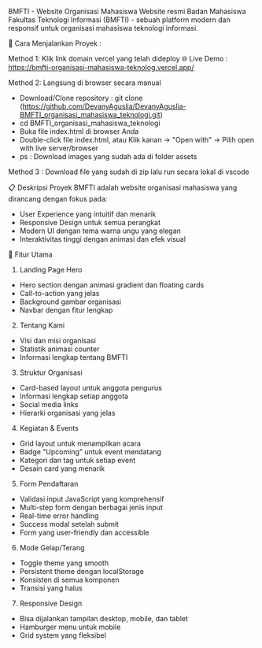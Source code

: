 BMFTI - Website Organisasi Mahasiswa
Website resmi Badan Mahasiswa Fakultas Teknologi Informasi (BMFTI) - sebuah platform modern dan responsif untuk organisasi mahasiswa teknologi informasi.

🚀 Cara Menjalankan Proyek :

Method 1: Klik link domain vercel yang telah dideploy
🌐 Live Demo : https://bmfti-organisasi-mahasiswa-teknolog.vercel.app/

Method 2: Langsung di browser secara manual
- Download/Clone repository : git clone (https://github.com/DevanyAguslia/DevanyAguslia-BMFTI_organisasi_mahasiswa_teknologi.git)
- cd BMFTI_organisasi_mahasiswa_teknologi
- Buka file index.html di browser Anda
- Double-click file index.html, atau Klik kanan → "Open with" → Pilih open with live server/browser
- ps : Download images yang sudah ada di folder assets

Method 3 : Download file yang sudah di zip lalu run secara lokal di vscode

📋 Deskripsi Proyek
BMFTI adalah website organisasi mahasiswa yang dirancang dengan fokus pada:
- User Experience yang intuitif dan menarik
- Responsive Design untuk semua perangkat
- Modern UI dengan tema warna ungu yang elegan
- Interaktivitas tinggi dengan animasi dan efek visual

🎯 Fitur Utama
1. Landing Page Hero
- Hero section dengan animasi gradient dan floating cards
- Call-to-action yang jelas
- Background gambar organisasi
- Navbar dengan fitur lengkap

2. Tentang Kami
- Visi dan misi organisasi
- Statistik animasi counter
- Informasi lengkap tentang BMFTI

3. Struktur Organisasi
- Card-based layout untuk anggota pengurus
- Informasi lengkap setiap anggota
- Social media links
- Hierarki organisasi yang jelas

4. Kegiatan & Events
- Grid layout untuk menampilkan acara
- Badge "Upcoming" untuk event mendatang
- Kategori dan tag untuk setiap event
- Desain card yang menarik

5. Form Pendaftaran
- Validasi input JavaScript yang komprehensif
- Multi-step form dengan berbagai jenis input
- Real-time error handling
- Success modal setelah submit
- Form yang user-friendly dan accessible

6. Mode Gelap/Terang
- Toggle theme yang smooth
- Persistent theme dengan localStorage
- Konsisten di semua komponen
- Transisi yang halus

7. Responsive Design
- Bisa dijalankan tampilan desktop, mobile, dan tablet
- Hamburger menu untuk mobile
- Grid system yang fleksibel
